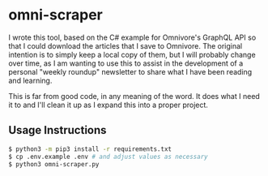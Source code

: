 # omni-scraper

I wrote this tool, based on the C# example for Omnivore's GraphQL API so that I
could download the articles that I save to Omnivore. The original intention is
to simply keep a local copy of them, but I will probably change over time, as I
am wanting to use this to assist in the development of a personal
"weekly roundup" newsletter to share what I have been reading and learning.

This is far from good code, in any meaning of the word. It does what I need it
to and I'll clean it up as I expand this into a proper project.

## Usage Instructions

```sh
$ python3 -m pip3 install -r requirements.txt
$ cp .env.example .env # and adjust values as necessary
$ python3 omni-scraper.py
```
